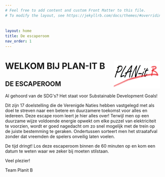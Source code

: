```yaml
---
# Feel free to add content and custom Front Matter to this file.
# To modify the layout, see https://jekyllrb.com/docs/themes/#overriding-theme-defaults


layout: home
title: De escaperoom
nav_order: 1
---
```



# WELKOM BIJ PLAN-IT B   <img src="planit B2-modified.jpeg" width="150" height="90" align="right">

## DE ESCAPEROOM


Al gehoord van de SDG's? Het staat voor Substainable Development Goals! 

Dit zijn 17 doelstelling die de Verenigde Naties hebben vastgelegd met als doel te streven naar een betere en duurzamere toekomst voor alles en iedereen. Deze escape room leert je hier alles over! Terwijl men op een duurzame wijze voldoende energie opwekt om elke puzzel van elektriciteit te voorzien, wordt er goed nagedacht om zo snel mogelijk met de trein op de juiste bestemming te geraken. Ondertussen sorteert men het straatafval zonder dat vreemden de spelers onveilig laten voelen. 

De tijd dringt! Los deze escaperoom binnen de 60 minuten op en kom een datum te weten waar we zeker bij moeten stilstaan.

Veel plezier!

Team Planit B